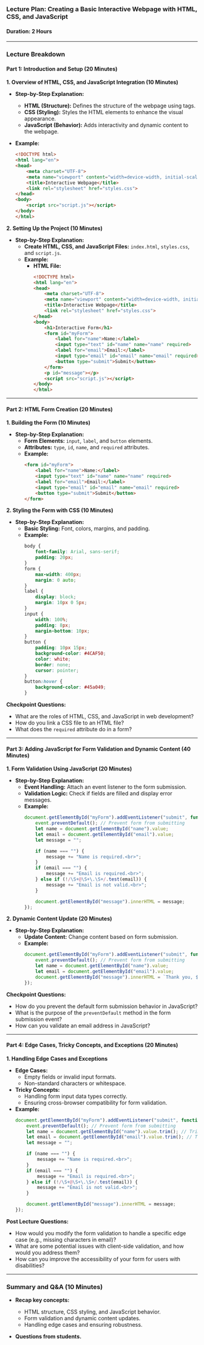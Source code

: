 ### Lecture Plan: Creating a Basic Interactive Webpage with HTML, CSS, and JavaScript
#### Duration: 2 Hours

---

### Lecture Breakdown

#### Part 1: Introduction and Setup (20 Minutes)

**1. Overview of HTML, CSS, and JavaScript Integration (10 Minutes)**
- **Step-by-Step Explanation:**
  - **HTML (Structure):** Defines the structure of the webpage using tags.
  - **CSS (Styling):** Styles the HTML elements to enhance the visual appearance.
  - **JavaScript (Behavior):** Adds interactivity and dynamic content to the webpage.

- **Example:**
  ```html
  <!DOCTYPE html>
  <html lang="en">
  <head>
      <meta charset="UTF-8">
      <meta name="viewport" content="width=device-width, initial-scale=1.0">
      <title>Interactive Webpage</title>
      <link rel="stylesheet" href="styles.css">
  </head>
  <body>
      <script src="script.js"></script>
  </body>
  </html>
  ```

**2. Setting Up the Project (10 Minutes)**
- **Step-by-Step Explanation:**
  - **Create HTML, CSS, and JavaScript Files:** `index.html`, `styles.css`, and `script.js`.
  - **Example:**
    - **HTML File:**
      ```html
      <!DOCTYPE html>
      <html lang="en">
      <head>
          <meta charset="UTF-8">
          <meta name="viewport" content="width=device-width, initial-scale=1.0">
          <title>Interactive Webpage</title>
          <link rel="stylesheet" href="styles.css">
      </head>
      <body>
          <h1>Interactive Form</h1>
          <form id="myForm">
              <label for="name">Name:</label>
              <input type="text" id="name" name="name" required>
              <label for="email">Email:</label>
              <input type="email" id="email" name="email" required>
              <button type="submit">Submit</button>
          </form>
          <p id="message"></p>
          <script src="script.js"></script>
      </body>
      </html>
      ```

---

#### Part 2: HTML Form Creation (20 Minutes)

**1. Building the Form (10 Minutes)**
- **Step-by-Step Explanation:**
  - **Form Elements:** `input`, `label`, and `button` elements.
  - **Attributes:** `type`, `id`, `name`, and `required` attributes.
  - **Example:**
    ```html
    <form id="myForm">
        <label for="name">Name:</label>
        <input type="text" id="name" name="name" required>
        <label for="email">Email:</label>
        <input type="email" id="email" name="email" required>
        <button type="submit">Submit</button>
    </form>
    ```

**2. Styling the Form with CSS (10 Minutes)**
- **Step-by-Step Explanation:**
  - **Basic Styling:** Font, colors, margins, and padding.
  - **Example:**
    ```css
    body {
        font-family: Arial, sans-serif;
        padding: 20px;
    }
    form {
        max-width: 400px;
        margin: 0 auto;
    }
    label {
        display: block;
        margin: 10px 0 5px;
    }
    input {
        width: 100%;
        padding: 8px;
        margin-bottom: 10px;
    }
    button {
        padding: 10px 15px;
        background-color: #4CAF50;
        color: white;
        border: none;
        cursor: pointer;
    }
    button:hover {
        background-color: #45a049;
    }
    ```

**Checkpoint Questions:**
  - What are the roles of HTML, CSS, and JavaScript in web development?
  - How do you link a CSS file to an HTML file?
  - What does the `required` attribute do in a form?

---

#### Part 3: Adding JavaScript for Form Validation and Dynamic Content (40 Minutes)

**1. Form Validation Using JavaScript (20 Minutes)**
- **Step-by-Step Explanation:**
  - **Event Handling:** Attach an event listener to the form submission.
  - **Validation Logic:** Check if fields are filled and display error messages.
  - **Example:**
    ```javascript
    document.getElementById("myForm").addEventListener("submit", function(event) {
        event.preventDefault(); // Prevent form from submitting
        let name = document.getElementById("name").value;
        let email = document.getElementById("email").value;
        let message = "";

        if (name === "") {
            message += "Name is required.<br>";
        }
        if (email === "") {
            message += "Email is required.<br>";
        } else if (!/\S+@\S+\.\S+/.test(email)) {
            message += "Email is not valid.<br>";
        }

        document.getElementById("message").innerHTML = message;
    });
    ```

**2. Dynamic Content Update (20 Minutes)**
- **Step-by-Step Explanation:**
  - **Update Content:** Change content based on form submission.
  - **Example:**
    ```javascript
    document.getElementById("myForm").addEventListener("submit", function(event) {
        event.preventDefault(); // Prevent form from submitting
        let name = document.getElementById("name").value;
        let email = document.getElementById("email").value;
        document.getElementById("message").innerHTML = `Thank you, ${name}. We have received your email: ${email}.`;
    });
    ```

**Checkpoint Questions:**
  - How do you prevent the default form submission behavior in JavaScript?
  - What is the purpose of the `preventDefault` method in the form submission event?
  - How can you validate an email address in JavaScript?

---

#### Part 4: Edge Cases, Tricky Concepts, and Exceptions (20 Minutes)

**1. Handling Edge Cases and Exceptions**
- **Edge Cases:**
  - Empty fields or invalid input formats.
  - Non-standard characters or whitespace.
- **Tricky Concepts:**
  - Handling form input data types correctly.
  - Ensuring cross-browser compatibility for form validation.
- **Example:**
  ```javascript
  document.getElementById("myForm").addEventListener("submit", function(event) {
      event.preventDefault(); // Prevent form from submitting
      let name = document.getElementById("name").value.trim(); // Trim whitespace
      let email = document.getElementById("email").value.trim(); // Trim whitespace
      let message = "";

      if (name === "") {
          message += "Name is required.<br>";
      }
      if (email === "") {
          message += "Email is required.<br>";
      } else if (!/\S+@\S+\.\S+/.test(email)) {
          message += "Email is not valid.<br>";
      }

      document.getElementById("message").innerHTML = message;
  });
  ```

**Post Lecture Questions:**
  - How would you modify the form validation to handle a specific edge case (e.g., missing characters in email)?
  - What are some potential issues with client-side validation, and how would you address them?
  - How can you improve the accessibility of your form for users with disabilities?

---

### Summary and Q&A (10 Minutes)
- **Recap key concepts:**
  - HTML structure, CSS styling, and JavaScript behavior.
  - Form validation and dynamic content updates.
  - Handling edge cases and ensuring robustness.

- **Questions from students.**
